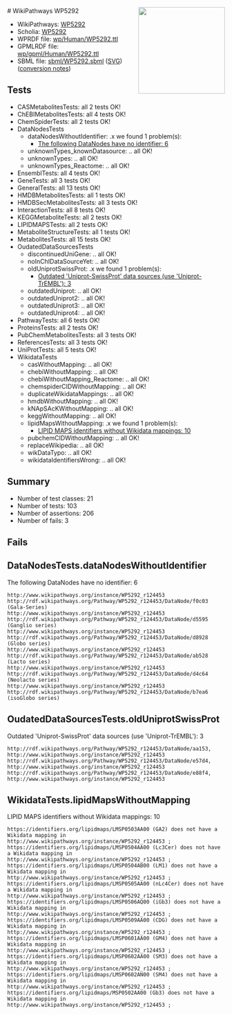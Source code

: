 <img style="float: right; width: 200px" src="../logo.png" />
# WikiPathways WP5292

* WikiPathways: [WP5292](https://identifiers.org/wikipathways:WP5292)
* Scholia: [WP5292](https://scholia.toolforge.org/wikipathways/WP5292)
* WPRDF file: [wp/Human/WP5292.ttl](../wp/Human/WP5292.ttl)
* GPMLRDF file: [wp/gpml/Human/WP5292.ttl](../wp/gpml/Human/WP5292.ttl)
* SBML file: [sbml/WP5292.sbml](../sbml/WP5292.sbml) ([SVG](../sbml/WP5292.svg)) ([conversion notes](../sbml/WP5292.txt))

## Tests
* CASMetabolitesTests: all 2 tests OK!
* ChEBIMetabolitesTests: all 4 tests OK!
* ChemSpiderTests: all 2 tests OK!
* DataNodesTests
    * dataNodesWithoutIdentifier: .x we found 1 problem(s):
        * [The following DataNodes have no identifier: 6](#d2d32fa5)
    * unknownTypes_knownDatasource: .. all OK!
    * unknownTypes: .. all OK!
    * unknownTypes_Reactome: .. all OK!
* EnsemblTests: all 4 tests OK!
* GeneTests: all 3 tests OK!
* GeneralTests: all 13 tests OK!
* HMDBMetabolitesTests: all 1 tests OK!
* HMDBSecMetabolitesTests: all 3 tests OK!
* InteractionTests: all 8 tests OK!
* KEGGMetaboliteTests: all 2 tests OK!
* LIPIDMAPSTests: all 2 tests OK!
* MetaboliteStructureTests: all 1 tests OK!
* MetabolitesTests: all 15 tests OK!
* OudatedDataSourcesTests
    * discontinuedUniGene: .. all OK!
    * noInChIDataSourceYet: .. all OK!
    * oldUniprotSwissProt: .x we found 1 problem(s):
        * [Outdated 'Uniprot-SwissProt' data sources (use 'Uniprot-TrEMBL'): 3](#710a2668)
    * outdatedUniprot: .. all OK!
    * outdatedUniprot2: .. all OK!
    * outdatedUniprot3: .. all OK!
    * outdatedUniprot4: .. all OK!
* PathwayTests: all 6 tests OK!
* ProteinsTests: all 2 tests OK!
* PubChemMetabolitesTests: all 3 tests OK!
* ReferencesTests: all 3 tests OK!
* UniProtTests: all 5 tests OK!
* WikidataTests
    * casWithoutMapping: .. all OK!
    * chebiWithoutMapping: .. all OK!
    * chebiWithoutMapping_Reactome: .. all OK!
    * chemspiderCIDWithoutMapping: .. all OK!
    * duplicateWikidataMappings: .. all OK!
    * hmdbWithoutMapping: .. all OK!
    * kNApSAcKWithoutMapping: .. all OK!
    * keggWithoutMapping: .. all OK!
    * lipidMapsWithoutMapping: .x we found 1 problem(s):
        * [LIPID MAPS identifiers without Wikidata mappings: 10](#41c16d0f)
    * pubchemCIDWithoutMapping: .. all OK!
    * replaceWikipedia: .. all OK!
    * wikDataTypo: .. all OK!
    * wikidataIdentifiersWrong: .. all OK!


## Summary

* Number of test classes: 21
* Number of tests: 103
* Number of assertions: 206
* Number of fails: 3

## Fails

<a name="d2d32fa5" />

## DataNodesTests.dataNodesWithoutIdentifier

The following DataNodes have no identifier: 6
```
http://www.wikipathways.org/instance/WP5292_r124453 http://rdf.wikipathways.org/Pathway/WP5292_r124453/DataNode/f0c03 (Gala-Series)
http://www.wikipathways.org/instance/WP5292_r124453 http://rdf.wikipathways.org/Pathway/WP5292_r124453/DataNode/d5595 (Ganglio series)
http://www.wikipathways.org/instance/WP5292_r124453 http://rdf.wikipathways.org/Pathway/WP5292_r124453/DataNode/d8928 (Globo series)
http://www.wikipathways.org/instance/WP5292_r124453 http://rdf.wikipathways.org/Pathway/WP5292_r124453/DataNode/ab528 (Lacto series)
http://www.wikipathways.org/instance/WP5292_r124453 http://rdf.wikipathways.org/Pathway/WP5292_r124453/DataNode/d4c64 (Neolacto series)
http://www.wikipathways.org/instance/WP5292_r124453 http://rdf.wikipathways.org/Pathway/WP5292_r124453/DataNode/b7ea6 (isoGlobo series)
```

<a name="710a2668" />

## OudatedDataSourcesTests.oldUniprotSwissProt

Outdated 'Uniprot-SwissProt' data sources (use 'Uniprot-TrEMBL'): 3
```
http://rdf.wikipathways.org/Pathway/WP5292_r124453/DataNode/aa153, http://www.wikipathways.org/instance/WP5292_r124453
http://rdf.wikipathways.org/Pathway/WP5292_r124453/DataNode/e57d4, http://www.wikipathways.org/instance/WP5292_r124453
http://rdf.wikipathways.org/Pathway/WP5292_r124453/DataNode/e88f4, http://www.wikipathways.org/instance/WP5292_r124453
```

<a name="41c16d0f" />

## WikidataTests.lipidMapsWithoutMapping

LIPID MAPS identifiers without Wikidata mappings: 10
```
https://identifiers.org/lipidmaps/LMSP0503AA00 (GA2) does not have a Wikidata mapping in http://www.wikipathways.org/instance/WP5292_r124453 ; 
https://identifiers.org/lipidmaps/LMSP0504AA00 (Lc3Cer) does not have a Wikidata mapping in http://www.wikipathways.org/instance/WP5292_r124453 ; 
https://identifiers.org/lipidmaps/LMSP0504AB00 (LM1) does not have a Wikidata mapping in http://www.wikipathways.org/instance/WP5292_r124453 ; 
https://identifiers.org/lipidmaps/LMSP0505AA00 (nLc4Cer) does not have a Wikidata mapping in http://www.wikipathways.org/instance/WP5292_r124453 ; 
https://identifiers.org/lipidmaps/LMSP0506AQ00 (iGb3) does not have a Wikidata mapping in http://www.wikipathways.org/instance/WP5292_r124453 ; 
https://identifiers.org/lipidmaps/LMSP0509AA00 (CDG) does not have a Wikidata mapping in http://www.wikipathways.org/instance/WP5292_r124453 ; 
https://identifiers.org/lipidmaps/LMSP0601AA00 (GM4) does not have a Wikidata mapping in http://www.wikipathways.org/instance/WP5292_r124453 ; 
https://identifiers.org/lipidmaps/LMSP0602AA00 (SM3) does not have a Wikidata mapping in http://www.wikipathways.org/instance/WP5292_r124453 ; 
https://identifiers.org/lipidmaps/LMSP0602AN00 (SM4) does not have a Wikidata mapping in http://www.wikipathways.org/instance/WP5292_r124453 ; 
https://identifiers.org/lipidmaps/MSP0502AA00 (Gb3) does not have a Wikidata mapping in http://www.wikipathways.org/instance/WP5292_r124453 ; 
```

